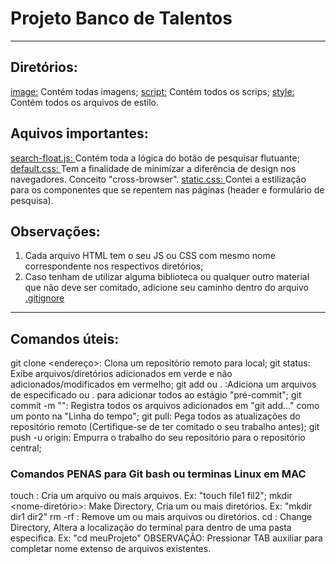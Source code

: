 # Projeto Banco de Talentos
---------------------------------------------------------------------------------
## Diretórios:
<a href="image/">image:</a> Contém todas imagens;
<a href="script/">script:</a> Contém todos os scrips;
<a href="style/">style:</a> Contém todos os arquivos de estilo.

## Aquivos importantes:
<a href="script/search-float.js">search-float.js: </a>Contém toda a lógica do botão de pesquisar flutuante; 
<a href="style/default.css">default.css: </a>Tem a finalidade de minimizar a diferência de design nos navegadores. Conceito "cross-browser".
<a href="style/static.css">static.css: </a>Contei a estilização para os componentes que se repentem nas páginas (header e formulário de pesquisa).

## Observações:
1) Cada arquivo HTML tem o seu JS ou CSS com mesmo nome correspondente nos respectivos diretórios;
2) Caso tenham de utilizar alguma biblioteca ou qualquer outro material que não deve ser comitado, adicione seu caminho dentro do arquivo <a href=".gitignore">.gitignore</a>
----------------------------------------------------------------------------------
## Comandos úteis:
git clone <endereço>: Clona um repositório remoto para local;
git status: Exibe arquivos/diretórios adicionados em verde e não adicionados/modificados em vermelho;
git add <nome> ou . :Adiciona um arquivos de especificado <nome> ou . para adicionar todos ao estágio "pré-commit";
git commit -m "<menssagem>": Registra todos os arquivos adicionados em "git add..." como um ponto na "Linha do tempo";
git pull: Pega todos as atualizações do repositório remoto (Certifique-se de ter comitado o seu trabalho antes); 
git push -u origin: Empurra o trabalho do seu repositório para o repositório central;

### Comandos PENAS para Git bash ou terminas Linux em MAC
touch <nome-arquivo>: Cria um arquivo ou mais arquivos. Ex: "touch file1 fil2";
mkdir <nome-diretório>: Make Directory, Cria um ou mais diretórios. Ex: "mkdir dir1 dir2"
rm -rf <file or dir>: Remove um ou mais arquivos ou diretórios.
cd <directory>: Change Directory, Altera a localização do terminal para dentro de uma pasta especifica. Ex: "cd meuProjeto"
OBSERVAÇÃO: Pressionar TAB auxiliar para completar nome extenso de arquivos existentes.
